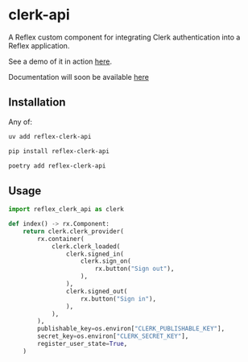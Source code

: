 # clerk-api

A Reflex custom component for integrating Clerk authentication into a Reflex application.

See a demo of it in action [here](https://reflex-clerk-api-demo.adventuresoftim.com).

Documentation will soon be available [here](https://timchild.github.io/reflex-clerk-api/)

## Installation

Any of:

```bash
uv add reflex-clerk-api

pip install reflex-clerk-api

poetry add reflex-clerk-api
```

## Usage

```python
import reflex_clerk_api as clerk

def index() -> rx.Component:
    return clerk.clerk_provider(
        rx.container(
            clerk.clerk_loaded(
                clerk.signed_in(
                    clerk.sign_on(
                        rx.button("Sign out"),
                    ),
                ),
                clerk.signed_out(
                    rx.button("Sign in"),
                ),
            ),
        ),
        publishable_key=os.environ["CLERK_PUBLISHABLE_KEY"],
        secret_key=os.environ["CLERK_SECRET_KEY"],
        register_user_state=True,
    )
```
